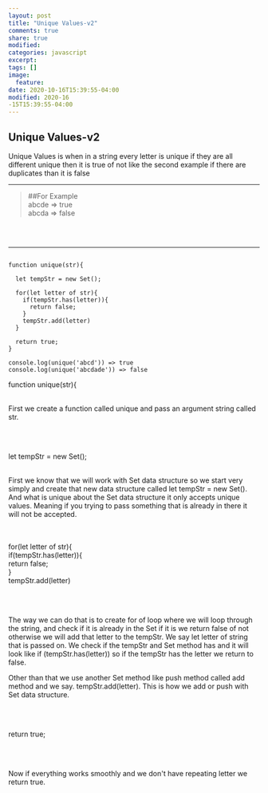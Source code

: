 ```yaml
---
layout: post
title: "Unique Values-v2"
comments: true
share: true
modified:
categories: javascript
excerpt:
tags: []
image:
  feature:
date: 2020-10-16T15:39:55-04:00
modified: 2020-16
-15T15:39:55-04:00
---
```


## Unique Values-v2

Unique Values is when in a string every letter is unique if they are all different unique then it is true of not like the second example if there are duplicates than it is false
___

> ##For Example<br>
  abcde => true<br>
 abcda => false<br>
>
##
<br>

___

~~~

function unique(str){

  let tempStr = new Set();

  for(let letter of str){
    if(tempStr.has(letter)){
      return false;
    }
    tempStr.add(letter)
  }

  return true;
}

console.log(unique('abcd')) => true
console.log(unique('abcdade')) => false
~~~

function unique(str){ <br><br>

First we create a function called unique and pass an argument string called str.

<br><br>

let tempStr = new Set();
<br><br>

First we know that we will work with Set data structure so we start very simply and create that new data structure called let tempStr = new Set(). And what is unique about the Set data structure it only accepts unique values. Meaning if you trying to pass something that is already in there it will not be accepted.

<br><br>
for(let letter of str){ <br>
    if(tempStr.has(letter)){ <br>
    return false; <br>
    } <br>
  tempStr.add(letter)<br>

<br><br> 

The way we can do that is to create for of loop where we will loop through the string, and check if it is already in the Set if it is we return false of not otherwise we will add that letter to the tempStr. We say let letter of string that is passed on. We check if the tempStr and Set method has and it will look like if (tempStr.has(letter)) so if the tempStr has the letter we return to false.

Other than that we use another Set method like push method called add method and we say. tempStr.add(letter). This is how we add or push with Set data structure.


<br><br>

return true;

 
<br><br>

Now if everything works smoothly and we don't have repeating letter we return true.


<br><br>

